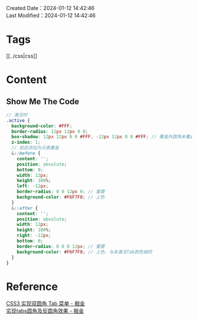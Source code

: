 Created Date：2024-01-12 14:42:46  
Last Modified：2024-01-12 14:42:46

# Tags

[[../css|css]]

# Content

## Show Me The Code

```scss
// 激活时
.active {
  background-color: #FFF;
  border-radius: 12px 12px 0 0;
  box-shadow: 12px 12px 0 0 #FFF, -12px 12px 0 0 #FFF; // 覆盖外圆角未覆盖的区域,阴影色与激活态Tab颜色相同
  z-index: 1;
  // 前后添加为元素覆盖
  &::before {
    content: '';
    position: absolute;
    bottom: 0;
    width: 12px;
    height: 100%;
    left: -12px;
    border-radius: 0 0 12px 0; // 重要
    background-color: #F6F7F8; // 上色
  }
  &::after {
    content: '';
    position: absolute;
    width: 12px;
    height: 100%;
    right: -12px;
    bottom: 0;
    border-radius: 0 0 0 12px; // 重要
    background-color: #F6F7F8; // 上色，与未激活Tab颜色相同
  }
}
```

# Reference

[CSS3 实现双圆角 Tab 菜单 - 掘金](https://juejin.cn/post/7070906612885487624#heading-3)  
[实现tabs圆角及反圆角效果 - 掘金](https://juejin.cn/post/7224311569777934392)
